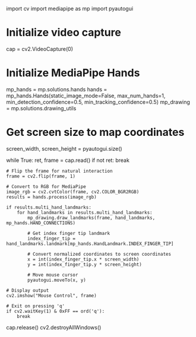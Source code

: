 import cv
import mediapipe as mp
import pyautogui

# Initialize video capture
cap = cv2.VideoCapture(0)

# Initialize MediaPipe Hands
mp_hands = mp.solutions.hands
hands = mp_hands.Hands(static_image_mode=False, max_num_hands=1,
                       min_detection_confidence=0.5, min_tracking_confidence=0.5)
mp_drawing = mp.solutions.drawing_utils

# Get screen size to map coordinates
screen_width, screen_height = pyautogui.size()

while True:
    ret, frame = cap.read()
    if not ret:
        break

    # Flip the frame for natural interaction
    frame = cv2.flip(frame, 1)

    # Convert to RGB for MediaPipe
    image_rgb = cv2.cvtColor(frame, cv2.COLOR_BGR2RGB)
    results = hands.process(image_rgb)

    if results.multi_hand_landmarks:
        for hand_landmarks in results.multi_hand_landmarks:
            mp_drawing.draw_landmarks(frame, hand_landmarks, mp_hands.HAND_CONNECTIONS)

            # Get index finger tip landmark
            index_finger_tip = hand_landmarks.landmark[mp_hands.HandLandmark.INDEX_FINGER_TIP]

            # Convert normalized coordinates to screen coordinates
            x = int(index_finger_tip.x * screen_width)
            y = int(index_finger_tip.y * screen_height)

            # Move mouse cursor
            pyautogui.moveTo(x, y)

    # Display output
    cv2.imshow("Mouse Control", frame)

    # Exit on pressing 'q'
    if cv2.waitKey(1) & 0xFF == ord('q'):
        break

cap.release()
cv2.destroyAllWindows()
